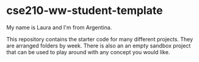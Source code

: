 # cse210-ww-student-template

My name is Laura and I'm from Argentina.

This repository contains the starter code for many different projects. They are arranged folders by week. There is also an an empty sandbox project that can be used to play around with any concept you would like.
